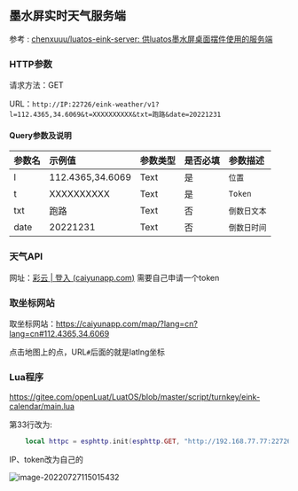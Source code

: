 ## 墨水屏实时天气服务端

参考 : [chenxuuu/luatos-eink-server: 供luatos墨水屏桌面摆件使用的服务端 ](https://github.com/chenxuuu/luatos-eink-server)

### HTTP参数

请求方法：GET

URL：`http://IP:22726/eink-weather/v1?l=112.4365,34.6069&t=XXXXXXXXXX&txt=跑路&date=20221231`

#### Query参数及说明

| 参数名 | 示例值           | 参数类型 | 是否必填 | 参数描述     |
| :----- | :--------------- | :------- | :------- | :----------- |
| l      | 112.4365,34.6069 | Text     | 是       | `位置`       |
| t      | XXXXXXXXXX       | Text     | 是       | `Token`      |
| txt    | 跑路             | Text     | 否       | `倒数日文本` |
| date   | 20221231         | Text     | 否       | `倒数日时间` |



### 天气API

网址：[彩云 | 登入 (caiyunapp.com)](https://dashboard.caiyunapp.com/user/sign_in/)  需要自己申请一个token



### 取坐标网站

取坐标网站：https://caiyunapp.com/map/?lang=cn?lang=cn#112.4365,34.6069

点击地图上的点，URL`#`后面的就是latlng坐标



### Lua程序

https://gitee.com/openLuat/LuatOS/blob/master/script/turnkey/eink-calendar/main.lua

第33行改为:

```lua
    local httpc = esphttp.init(esphttp.GET, "http://192.168.77.77:22726/eink-weather/v1?l=112.4365,34.6069&t=XXXXXXXXXX")
```

IP、token改为自己的

![image-20220727115015432](C:\Go\2.code\eink-cyweather\README.assets\image-20220727115015432.png)